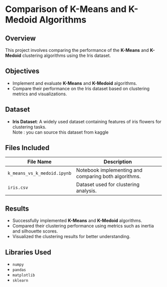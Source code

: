

#  Comparison of K-Means and K-Medoid Algorithms  


## Overview  
This project involves comparing the performance of the **K-Means** and **K-Medoid** clustering algorithms using the Iris dataset.  



## Objectives  
- Implement and evaluate **K-Means** and **K-Medoid** algorithms.  
- Compare their performance on the Iris dataset based on clustering metrics and visualizations.  



## Dataset  
- **Iris Dataset**: A widely used dataset containing features of iris flowers for clustering tasks.  
Note : you can source this dataset from kaggle

## Files Included  

| File Name                    | Description                                        |
|------------------------------|----------------------------------------------------|
| `k_means_vs_k_medoid.ipynb`  | Notebook implementing and comparing both algorithms. |
| `iris.csv`                   | Dataset used for clustering analysis.              |


## Results  
- Successfully implemented **K-Means** and **K-Medoid** algorithms.  
- Compared their clustering performance using metrics such as inertia and silhouette scores.  
- Visualized the clustering results for better understanding.  



## Libraries Used  
- `numpy`  
- `pandas`  
- `matplotlib`  
- `sklearn`  

